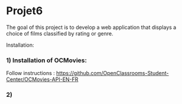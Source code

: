 # Projet6

The goal of this project is to develop a web application that displays a choice of films classified by rating or genre.

Installation:

### 1) Installation of OCMovies:
Follow instructions : https://github.com/OpenClassrooms-Student-Center/OCMovies-API-EN-FR

### 2)
